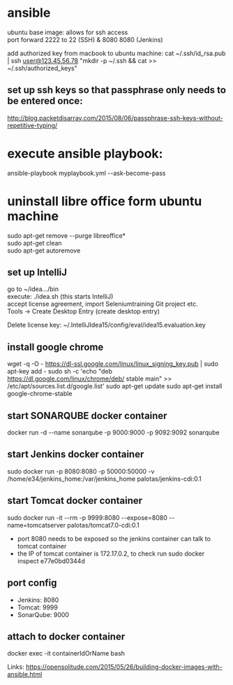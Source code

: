 # ansible
ubuntu base image: allows for ssh access <br>
port forward 2222 to 22 (SSH) & 8080 8080 (Jenkins)

add authorized key from macbook to ubuntu machine: cat ~/.ssh/id_rsa.pub | ssh user@123.45.56.78 "mkdir -p ~/.ssh && cat >>  ~/.ssh/authorized_keys"

## set up ssh keys so that passphrase only needs to be entered once:
http://blog.packetdisarray.com/2015/08/06/passphrase-ssh-keys-without-repetitive-typing/

# execute ansible playbook: 
ansible-playbook myplaybook.yml --ask-become-pass

# uninstall libre office form ubuntu machine
sudo apt-get remove --purge libreoffice* <br>
sudo apt-get clean <br>
sudo apt-get autoremove <br>

## set up IntelliJ
go to ~/idea.../bin <br>
execute: ./idea.sh (this starts IntelliJ) <br>
accept license agreement, import Seleniumtraining Git project etc. <br>
Tools -> Create Desktop Entry (create desktop entry) 

Delete license key: ~/.IntelliJIdea15/config/eval/idea15.evaluation.key

## install google chrome 
wget -q -O - https://dl-ssl.google.com/linux/linux_signing_key.pub | sudo apt-key add - 
sudo sh -c 'echo "deb https://dl.google.com/linux/chrome/deb/ stable main" >> /etc/apt/sources.list.d/google.list'
sudo apt-get update
sudo apt-get install google-chrome-stable

## start SONARQUBE docker container 
docker run -d --name sonarqube -p 9000:9000 -p 9092:9092 sonarqube

## start Jenkins docker container 
sudo docker run -p 8080:8080 -p 50000:50000 -v /home/e34/jenkins_home:/var/jenkins_home palotas/jenkins-cdi:0.1

## start Tomcat docker container
sudo docker run -it --rm -p 9999:8080 --expose=8080 --name=tomcatserver palotas/tomcat7.0-cdi:0.1 
- port 8080 needs to be exposed so the jenkins container can talk to tomcat container 
- the IP of tomcat container is 172.17.0.2, to check run sudo docker inspect e77e0bd0344d

## port config
- Jenkins: 8080
- Tomcat: 9999
- SonarQube: 9000


## attach to docker container 
docker exec -it containerIdOrName bash


Links: 
https://opensolitude.com/2015/05/26/building-docker-images-with-ansible.html




